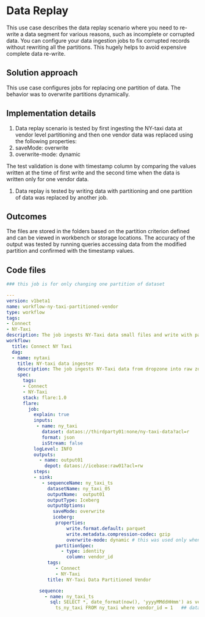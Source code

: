 # Data Replay

This use case describes the data replay scenario where you need to re-write a data segment for various reasons, such as incomplete or corrupted data. You can configure your data ingestion jobs to fix corrupted records without rewriting all the partitions. This hugely helps to avoid expensive complete data re-write.

## Solution approach

This use case configures jobs for replacing one partition of data. The behavior was to overwrite partitions dynamically.

## Implementation details

1. Data replay scenario is tested by first ingesting the NY-taxi data at vendor level partitioning and then one vendor data was replaced using the following properties:
2. saveMode: overwrite
3. overwrite-mode: dynamic

The test validation is done with timestamp column by comparing the values written at the time of first write and the second time when the data is written only for one vendor data.

1. Data replay is tested by writing data with partitioning and one partition of data was replaced by another job.

## Outcomes

The files are stored in the folders based on the partition criterion defined and can be viewed in workbench or storage locations. The accuracy of the output was tested by running queries accessing data from the modified partition and confirmed with the timestamp values.

## Code files

```yaml
### this job is for only changing one partition of dataset

---
version: v1beta1
name: workflow-ny-taxi-partitioned-vendor
type: workflow
tags:
- Connect
- NY-Taxi
description: The job ingests NY-Taxi data small files and write with partitioning on vendor_id
workflow:
  title: Connect NY Taxi
  dag:
  - name: nytaxi
    title: NY-taxi data ingester
    description: The job ingests NY-Taxi data from dropzone into raw zone
    spec:
      tags:
      - Connect
      - NY-Taxi
      stack: flare:1.0
      flare:
        job:
          explain: true
          inputs:
           - name: ny_taxi
             dataset: dataos://thirdparty01:none/ny-taxi-data?acl=r
             format: json
             isStream: false
          logLevel: INFO
          outputs:
            - name: output01
              depot: dataos://icebase:raw01?acl=rw
          steps:
          - sink:
             - sequenceName: ny_taxi_ts
               datasetName: ny_taxi_05
               outputName:  output01
               outputType: Iceberg
               outputOptions:
                 saveMode: overwrite
                 iceberg:
                  properties:
                      write.format.default: parquet
                      write.metadata.compression-codec: gzip
                      overwrite-mode: dynamic # this was used only when one partition data is need to replace with saveMode as Overwrite 
                  partitionSpec:
                    - type: identity
                      column: vendor_id
               tags:
                  - Connect
                  - NY-Taxi
               title: NY-Taxi Data Partitioned Vendor

            sequence:
              - name: ny_taxi_ts
                sql: SELECT *, date_format(now(), 'yyyyMMddHHmm') as version, now() as
                  ts_ny_taxi FROM ny_taxi where vendor_id = 1   ## data written for only one vendor
```